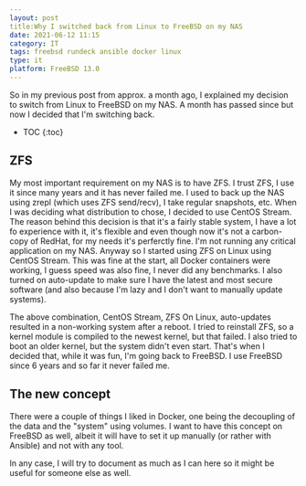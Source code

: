 ```yaml
---
layout:	post
title:Why I switched back from Linux to FreeBSD on my NAS
date: 2021-06-12 11:15
category: IT
tags: freebsd rundeck ansible docker linux
type: it
platform: FreeBSD 13.0
---
```


So in my previous post from approx. a month ago, I explained my decision to switch from Linux to FreeBSD on my NAS. A month has passed since but now I decided that I'm switching back.

* TOC
{:toc}

## ZFS
My most important requirement on my NAS is to have ZFS. I trust ZFS, I use it since many years and it has never failed me. I used to back up the NAS using zrepl (which uses ZFS send/recv), I take regular snapshots, etc. When I was deciding what distribution to chose, I decided to use CentOS Stream. The reason behind this decision is that it's a fairly stable system, I have a lot fo experience with it, it's flexible and even though now it's not a carbon-copy of RedHat, for my needs it's perferctly fine. I'm not running any critical application on my NAS. Anyway so I started using ZFS on Linux using CentOS Stream. This was fine at the start, all Docker containers were working, I guess speed was also fine, I never did any benchmarks. I also turned on auto-update to make sure I have the latest and most secure software (and also because I'm lazy and I don't want to manually update systems).

The above combination, CentOS Stream, ZFS On Linux, auto-updates resulted in a non-working system after a reboot. I tried to reinstall ZFS, so a kernel module is compiled to the newest kernel, but that failed. I also tried to boot an older kernel, but the system didn't even start. That's when I decided that, while it was fun, I'm going back to FreeBSD. I use FreeBSD since 6 years and so far it never failed me.

## The new concept
There were a couple of things I liked in Docker, one being the decoupling of the data and the "system" using volumes. I want to have this concept on FreeBSD as well, albeit it will have to set it up manually (or rather with Ansible) and not with any tool.

In any case, I will try to document as much as I can here so it might be useful for someone else as well.
